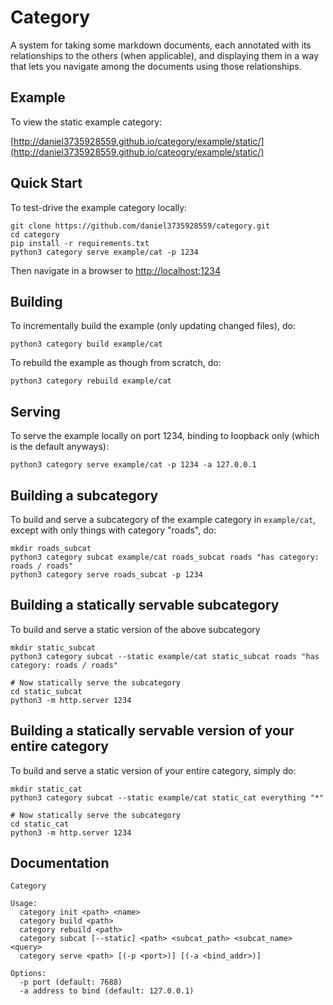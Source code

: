 # Category

A system for taking some markdown documents, each annotated with its
relationships to the others (when applicable), and displaying them in
a way that lets you navigate among the documents using those
relationships.

## Example

To view the static example category: 

[http://daniel3735928559.github.io/category/example/static/](http://daniel3735928559.github.io/cateogry/example/static/)

## Quick Start

To test-drive the example category locally:

```
git clone https://github.com/daniel3735928559/category.git
cd category
pip install -r requirements.txt
python3 category serve example/cat -p 1234
```

Then navigate in a browser to [http://localhost:1234](http://localhost:1234)

## Building

To incrementally build the example (only updating changed files), do: 

```
python3 category build example/cat
```

To rebuild the example as though from scratch, do: 

```
python3 category rebuild example/cat
```

## Serving

To serve the example locally on port 1234, binding to loopback only
(which is the default anyways): 

```
python3 category serve example/cat -p 1234 -a 127.0.0.1
```

## Building a subcategory

To build and serve a subcategory of the example category in
`example/cat`, except with only things with category "roads", do:

```
mkdir roads_subcat
python3 category subcat example/cat roads_subcat roads "has category: roads / roads"
python3 category serve roads_subcat -p 1234
```

## Building a statically servable subcategory

To build and serve a static version of the above subcategory

```
mkdir static_subcat
python3 category subcat --static example/cat static_subcat roads "has category: roads / roads"

# Now statically serve the subcategory
cd static_subcat
python3 -m http.server 1234
```

## Building a statically servable version of your entire category

To build and serve a static version of your entire category, simply do:

```
mkdir static_cat
python3 category subcat --static example/cat static_cat everything "*"

# Now statically serve the subcategory
cd static_cat
python3 -m http.server 1234
```

## Documentation

```
Category

Usage: 
  category init <path> <name>
  category build <path>
  category rebuild <path>
  category subcat [--static] <path> <subcat_path> <subcat_name> <query>
  category serve <path> [(-p <port>)] [(-a <bind_addr>)]

Options:
  -p port (default: 7688)
  -a address to bind (default: 127.0.0.1)
```
